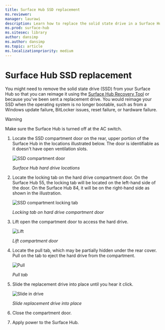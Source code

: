 ```yaml
---
title: Surface Hub SSD replacement
ms.reviewer: 
manager: laurawi
description: Learn how to replace the solid state drive in a Surface Hub.
ms.prod: surface-hub
ms.sitesec: library
author: dansimp
ms.author: dansimp
ms.topic: article
ms.localizationpriority: medium
---
```


# Surface Hub SSD replacement

You might need to remove the solid state drive (SSD) from your Surface Hub so that you can reimage it using the [Surface Hub Recovery Tool](surface-hub-recovery-tool.md) or because you've been sent a replacement drive. You would reimage your SSD when the operating system is no longer bootable, such as from a Windows update failure, BitLocker issues, reset failure, or hardware failure. 


>[!WARNING]
>Make sure the Surface Hub is turned off at the AC switch.

1. Locate the SSD compartment door on the rear, upper portion of the Surface Hub in the locations illustrated below. The door is identifiable as it doesn't have open ventilation slots.

    ![SSD compartment door](images/ssd-location.png)

    *Surface Hub hard drive locations*

2. Locate the locking tab on the hard drive compartment door. On the Surface Hub 55, the locking tab will be located on the left-hand side of the door. On the Surface Hub 84, it will be on the right-hand side as shown in the illustration.

    ![SSD compartment locking tab](images/ssd-lock-tab.png)

    *Locking tab on hard drive compartment door*

3. Lift open the compartment door to access the hard drive.

    ![Lift](images/ssd-lift-door.png)

    *Lift compartment door*

4. Locate the pull tab, which may be partially hidden under the rear cover. Pull on the tab to eject the hard drive from the compartment.

    ![Pull](images/ssd-pull-tab.png)

    *Pull tab*

5. Slide the replacement drive into place until you hear it click.

    ![Slide in drive](images/ssd-click.png)
    
    *Slide replacement drive into place*

6. Close the compartment door.

7. Apply power to the Surface Hub.
